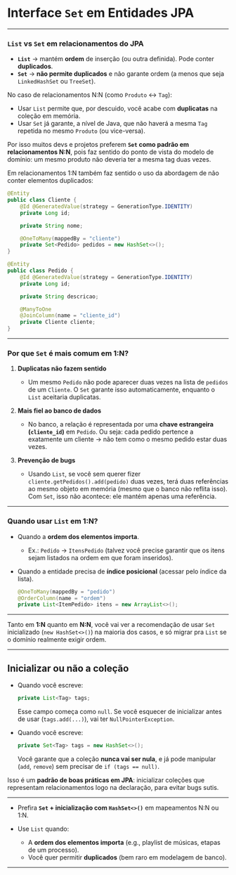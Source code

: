# Interface `Set` em Entidades JPA

---

### `List` vs `Set` em relacionamentos do JPA

* **`List`** → mantém **ordem** de inserção (ou outra definida). Pode conter **duplicados**.
* **`Set`** → **não permite duplicados** e não garante ordem (a menos que seja `LinkedHashSet` ou `TreeSet`).

No caso de relacionamentos N\:N (como `Produto` ↔ `Tag`):

* Usar `List` permite que, por descuido, você acabe com **duplicatas** na coleção em memória.
* Usar `Set` já garante, a nível de Java, que não haverá a mesma `Tag` repetida no mesmo `Produto` (ou vice-versa).

Por isso muitos devs e projetos preferem **`Set` como padrão em relacionamentos N\:N**, pois faz sentido do ponto de vista do modelo de domínio: um mesmo produto não deveria ter a mesma tag duas vezes.

Em relacionamentos 1:N também faz sentido o uso da abordagem de não conter elementos duplicados:

```java
@Entity
public class Cliente {
    @Id @GeneratedValue(strategy = GenerationType.IDENTITY)
    private Long id;

    private String nome;

    @OneToMany(mappedBy = "cliente")
    private Set<Pedido> pedidos = new HashSet<>();
}
```

```java
@Entity
public class Pedido {
    @Id @GeneratedValue(strategy = GenerationType.IDENTITY)
    private Long id;

    private String descricao;

    @ManyToOne
    @JoinColumn(name = "cliente_id")
    private Cliente cliente;
}
```

---

### Por que `Set` é mais comum em 1\:N?

1. **Duplicatas não fazem sentido**

   * Um mesmo `Pedido` não pode aparecer duas vezes na lista de `pedidos` de um `Cliente`. O `Set` garante isso automaticamente, enquanto o `List` aceitaria duplicatas.

2. **Mais fiel ao banco de dados**

   * No banco, a relação é representada por uma **chave estrangeira (`cliente_id`)** em `Pedido`. Ou seja: cada pedido pertence a exatamente um cliente → não tem como o mesmo pedido estar duas vezes.

3. **Prevenção de bugs**

   * Usando `List`, se você sem querer fizer `cliente.getPedidos().add(pedido)` duas vezes, terá duas referências ao mesmo objeto em memória (mesmo que o banco não reflita isso). Com `Set`, isso não acontece: ele mantém apenas uma referência.

---

### Quando usar `List` em 1\:N?

* Quando a **ordem dos elementos importa**.

  * Ex.: `Pedido` → `ItensPedido` (talvez você precise garantir que os itens sejam listados na ordem em que foram inseridos).

* Quando a entidade precisa de **índice posicional** (acessar pelo índice da lista).

  ```java
  @OneToMany(mappedBy = "pedido")
  @OrderColumn(name = "ordem")
  private List<ItemPedido> itens = new ArrayList<>();
  ```

---

Tanto em **1\:N** quanto em **N\:N**, você vai ver a recomendação de usar `Set` inicializado (`new HashSet<>()`) na maioria dos casos, e só migrar pra `List` se o domínio realmente exigir ordem.

---

## Inicializar ou não a coleção

* Quando você escreve:

  ```java
  private List<Tag> tags;
  ```

  Esse campo começa como `null`. Se você esquecer de inicializar antes de usar (`tags.add(...)`), vai ter `NullPointerException`.

* Quando você escreve:

  ```java
  private Set<Tag> tags = new HashSet<>();
  ```

  Você garante que a coleção **nunca vai ser nula**, e já pode manipular (`add`, `remove`) sem precisar de `if (tags == null)`.

Isso é um **padrão de boas práticas em JPA**: inicializar coleções que representam relacionamentos logo na declaração, para evitar bugs sutis.

---

* Prefira **`Set` + inicialização com `HashSet<>()`** em mapeamentos N\:N ou 1\:N.

* Use `List` quando:

  * A **ordem dos elementos importa** (e.g., playlist de músicas, etapas de um processo).
  * Você quer permitir **duplicados** (bem raro em modelagem de banco).

---
